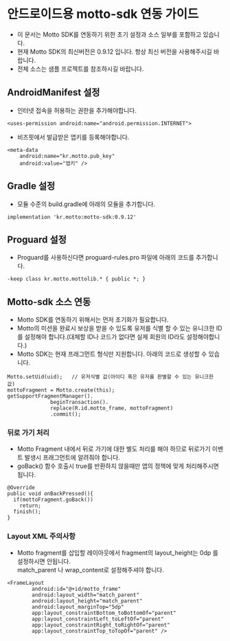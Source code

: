 # 안드로이드용 motto-sdk 연동 가이드
* 이 문서는 Motto SDK를 연동하기 위한 초기 설정과 소스 일부를 포함하고 있습니다.
* 현재 Motto SDK의 최신버전은 0.9.12 입니다. 항상 최신 버전을 사용해주시길 바랍니다.
* 전체 소스는 샘플 프로젝트를 참조하시길 바랍니다.

## AndroidManifest 설정
* 인터넷 접속을 허용하는 권한을 추가해야합니다.
<pre><code>&lt;uses-permission android:name="android.permission.INTERNET"></code></pre>

* 비즈핏에서 발급받은 앱키를 등록해야합니다.
<pre><code>&lt;meta-data 
    android:name="kr.motto.pub_key" 
    android:value="앱키" /></code></pre>

## Gradle 설정
* 모듈 수준의 build.gradle에 아래의 모듈을 추가합니다.
<pre><code>implementation 'kr.motto:motto-sdk:0.9.12'</code></pre>

## Proguard 설정
* Proguard를 사용하신다면 proguard-rules.pro 파일에 아래의 코드를 추가합니다.
<pre><code>-keep class kr.motto.mottolib.* { public *; }</code></pre>

## Motto-sdk 소스 연동
* Motto SDK를 연동하기 위해서는 먼저 초기화가 필요합니다.
* Motto의 미션을 완료시 보상을 받을 수 있도록 유저를 식별 할 수 있는 유니크한 ID를 설정해야 합니다.(대체할 ID나 코드가 없다면 실제 회원의 ID라도 설정해야합니다.)
* Motto SDK는 현재 프래그먼트 형식만 지원합니다. 아래의 코드로 생성할 수 있습니다.
<pre><code>Motto.setUid(uid);   // 유저식별 값(아이디 혹은 유저를 판별할 수 있는 유니크한 값)
mottoFragment = Motto.create(this); 
getSupportFragmentManager().
              beginTransaction().
              replace(R.id.motto_frame, mottoFragment) 
              .commit();
</code></pre>

### 뒤로 가기 처리
* Motto Fragment 내에서 뒤로 가기에 대한 별도 처리를 해야 하므로 뒤로가기 이벤트 발생시 프래그먼트에 알려줘야 합니다.
* goBack() 함수 호출시 true를 반환하지 않을때만 앱의 정책에 맞게 처리해주시면 됩니다. 
<pre><code>@Override
public void onBackPressed(){
  if(mottoFragment.goBack())
    return;
  finish();
}
</code></pre>

### Layout XML 주의사항
* Motto fragment를 삽입할 레이아웃에서 fragment의 layout_height는 0dp 를 설정하시면 안됩니다. <br> match_parent 나 wrap_content로 설정해주셔야 합니다.
<pre><code>&lt;FrameLayout
        android:id="@+id/motto_frame"
        android:layout_width="match_parent"
        android:layout_height="match_parent"
        android:layout_marginTop="5dp"
        app:layout_constraintBottom_toBottomOf="parent"
        app:layout_constraintLeft_toLeftOf="parent"
        app:layout_constraintRight_toRightOf="parent"
        app:layout_constraintTop_toTopOf="parent" />
</code></pre>
